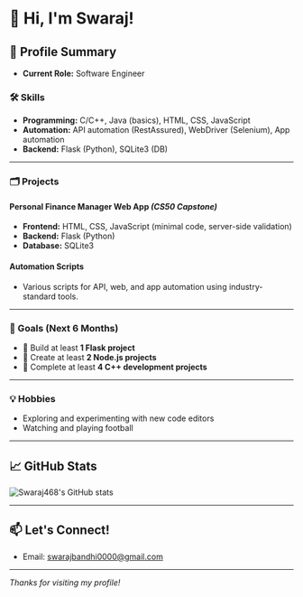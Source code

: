# 👋 Hi, I'm Swaraj!

## 🚀 Profile Summary

- **Current Role:** Software Engineer

### 🛠️ Skills
- **Programming:** C/C++, Java (basics), HTML, CSS, JavaScript
- **Automation:** API automation (RestAssured), WebDriver (Selenium), App automation
- **Backend:** Flask (Python), SQLite3 (DB)

---

### 🗂️ Projects

#### Personal Finance Manager Web App _(CS50 Capstone)_
- **Frontend:** HTML, CSS, JavaScript (minimal code, server-side validation)
- **Backend:** Flask (Python)
- **Database:** SQLite3

#### Automation Scripts
- Various scripts for API, web, and app automation using industry-standard tools.

---

### 🎯 Goals (Next 6 Months)
- 🚀 Build at least **1 Flask project**
- 🚀 Create at least **2 Node.js projects**
- 🚀 Complete at least **4 C++ development projects**

---

### 💡 Hobbies
- Exploring and experimenting with new code editors
- Watching and playing football

---

## 📈 GitHub Stats

![Swaraj468's GitHub stats](https://github-readme-stats.vercel.app/api?username=Swaraj468&show_icons=true)

---

## 📫 Let's Connect!

- Email: swarajbandhi0000@gmail.com

---

_Thanks for visiting my profile!_
